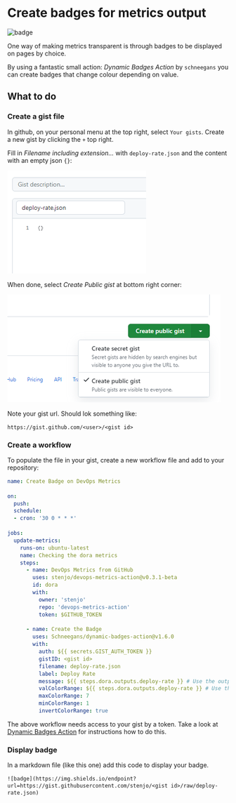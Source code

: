 # Create badges for metrics output

![badge](https://img.shields.io/endpoint?url=https://gist.githubusercontent.com/stenjo/ebb0efc5ab5afb32eae4d0cdc60d563a/raw/deploy-rate.json)

One way of making metrics transparent is through badges to be displayed on pages by choice.

By using a fantastic small action: *Dynamic Badges Action* by `schneegans` you can create badges that change colour depending on value.

## What to do

### Create a gist file

In github, on your personal menu at the top right, select `Your gists`. Create a new gist by clicking the `+` top right.

Fill in *Filename including extension...* with `deploy-rate.json` and the content with an empty json `{}`:

![Fill in create gist form](assets/json-gist-snag.PNG)

When done, select *Create Public gist* at bottom right corner:

![Create public gist](assets/create-gist-snag.PNG)

Note your gist url. Should lok something like:

```
https://gist.github.com/<user>/<gist id>
```

### Create a workflow

To populate the file in your gist, create a new workflow file and add to your repository:

```yaml
name: Create Badge on DevOps Metrics

on: 
  push:
  schedule:
  - cron: '30 0 * * *'

jobs:
  update-metrics:
    runs-on: ubuntu-latest
    name: Checking the dora metrics
    steps:
      - name: DevOps Metrics from GitHub
        uses: stenjo/devops-metrics-action@v0.3.1-beta
        id: dora
        with:
          owner: 'stenjo'
          repo: 'devops-metrics-action'
          token: $GITHUB_TOKEN

      - name: Create the Badge
        uses: Schneegans/dynamic-badges-action@v1.6.0
        with:
          auth: ${{ secrets.GIST_AUTH_TOKEN }}
          gistID: <gist id>
          filename: deploy-rate.json
          label: Deploy Rate
          message: ${{ steps.dora.outputs.deploy-rate }} # Use the output from the `dora` step
          valColorRange: ${{ steps.dora.outputs.deploy-rate }} # Use the output from the `dora` step
          maxColorRange: 7
          minColorRange: 1
          invertColorRange: true
```

The above workflow needs access to your gist by a token. Take a look at [Dynamic Badges Action](https://github.com/marketplace/actions/dynamic-badges) for instructions how to do this.

### Display badge

In a markdown file (like this one) add this code to display your badge.

```
![badge](https://img.shields.io/endpoint?url=https://gist.githubusercontent.com/stenjo/<gist id>/raw/deploy-rate.json)
```
